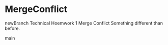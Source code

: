 # MergeConflict
newBranch
Technical Hoemwork 1 Merge Conflict
Something different than before.


 main

